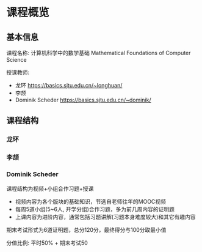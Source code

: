# 课程概览

## 基本信息

课程名称: 计算机科学中的数学基础 Mathematical Foundations of Computer Science

授课教师:

- 龙环 https://basics.sjtu.edu.cn/~longhuan/
- 李颉
- Dominik Scheder https://basics.sjtu.edu.cn/~dominik/





## 课程结构

### 龙环



### 李颉



### Dominik Scheder

课程结构为视频+小组合作习题+授课

- 视频内容为各个版块的基础知识，节选自老师往年的MOOC视频
- 每周5道小组(5~6人, 开学分组)合作习题，多为前几周内容的证明题
- 上课内容为进阶内容，通常包括习题讲解(习题本身难度较大)和其它有趣内容



期末考试形式为6道证明题，总分120分，最终得分与100分取最小值

分值比例: 平时50% + 期末考试50


